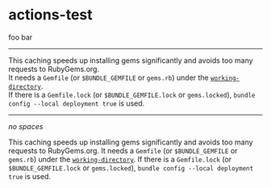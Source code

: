 # actions-test

foo
bar

---

This caching speeds up installing gems significantly and avoids too many requests to RubyGems.org.  
It needs a `Gemfile` (or `$BUNDLE_GEMFILE` or `gems.rb`) under the [`working-directory`](#working-directory).  
If there is a `Gemfile.lock` (or `$BUNDLE_GEMFILE.lock` or `gems.locked`), `bundle config --local deployment true` is used.

---

_no spaces_

This caching speeds up installing gems significantly and avoids too many requests to RubyGems.org.
It needs a `Gemfile` (or `$BUNDLE_GEMFILE` or `gems.rb`) under the [`working-directory`](#working-directory).
If there is a `Gemfile.lock` (or `$BUNDLE_GEMFILE.lock` or `gems.locked`), `bundle config --local deployment true` is used.

